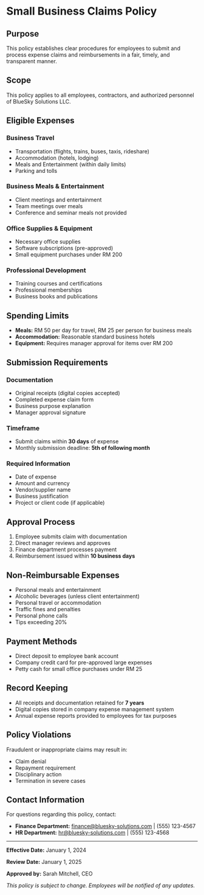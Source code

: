 # Small Business Claims Policy

## Purpose
This policy establishes clear procedures for employees to submit and process expense claims and reimbursements in a fair, timely, and transparent manner.

## Scope
This policy applies to all employees, contractors, and authorized personnel of BlueSky Solutions LLC.

## Eligible Expenses

### Business Travel
- Transportation (flights, trains, buses, taxis, rideshare)
- Accommodation (hotels, lodging)
- Meals and Entertainment (within daily limits)
- Parking and tolls

### Business Meals & Entertainment
- Client meetings and entertainment
- Team meetings over meals
- Conference and seminar meals not provided

### Office Supplies & Equipment
- Necessary office supplies
- Software subscriptions (pre-approved)
- Small equipment purchases under RM 200

### Professional Development
- Training courses and certifications
- Professional memberships
- Business books and publications

## Spending Limits
- **Meals:** RM 50 per day for travel, RM 25 per person for business meals
- **Accommodation:** Reasonable standard business hotels
- **Equipment:** Requires manager approval for items over RM 200

## Submission Requirements

### Documentation
- Original receipts (digital copies accepted)
- Completed expense claim form
- Business purpose explanation
- Manager approval signature

### Timeframe
- Submit claims within **30 days** of expense
- Monthly submission deadline: **5th of following month**

### Required Information
- Date of expense
- Amount and currency
- Vendor/supplier name
- Business justification
- Project or client code (if applicable)

## Approval Process
1. Employee submits claim with documentation
2. Direct manager reviews and approves
3. Finance department processes payment
4. Reimbursement issued within **10 business days**

## Non-Reimbursable Expenses
- Personal meals and entertainment
- Alcoholic beverages (unless client entertainment)
- Personal travel or accommodation
- Traffic fines and penalties
- Personal phone calls
- Tips exceeding 20%

## Payment Methods
- Direct deposit to employee bank account
- Company credit card for pre-approved large expenses
- Petty cash for small office purchases under RM 25

## Record Keeping
- All receipts and documentation retained for **7 years**
- Digital copies stored in company expense management system
- Annual expense reports provided to employees for tax purposes

## Policy Violations
Fraudulent or inappropriate claims may result in:

- Claim denial
- Repayment requirement
- Disciplinary action
- Termination in severe cases

## Contact Information
For questions regarding this policy, contact:

- **Finance Department:** finance@bluesky-solutions.com | (555) 123-4567
- **HR Department:** hr@bluesky-solutions.com | (555) 123-4568

---

**Effective Date:** January 1, 2024  

**Review Date:** January 1, 2025  

**Approved by:** Sarah Mitchell, CEO

*This policy is subject to change. Employees will be notified of any updates.*
